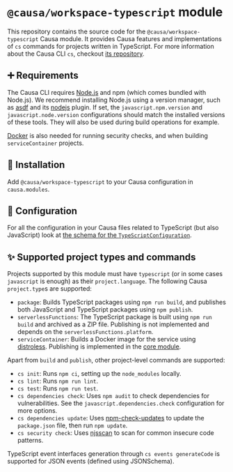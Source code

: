 # `@causa/workspace-typescript` module

This repository contains the source code for the `@causa/workspace-typescript` Causa module. It provides Causa features and implementations of `cs` commands for projects written in TypeScript. For more information about the Causa CLI `cs`, checkout [its repository](https://github.com/causa-io/cli).

## ➕ Requirements

The Causa CLI requires [Node.js](https://nodejs.org/) and npm (which comes bundled with Node.js). We recommend installing Node.js using a version manager, such as [asdf](https://asdf-vm.com/) and its [nodejs](https://github.com/asdf-vm/asdf-nodejs) plugin. If set, the `javascript.npm.version` and `javascript.node.version` configurations should match the installed versions of these tools. They will also be used during build operations for example.

[Docker](https://www.docker.com/) is also needed for running security checks, and when building `serviceContainer` projects.

## 🎉 Installation

Add `@causa/workspace-typescript` to your Causa configuration in `causa.modules`.

## 🔧 Configuration

For all the configuration in your Causa files related to TypeScript (but also JavaScript) look at [the schema for the `TypeScriptConfiguration`](./src/configurations/typescript.ts).

## ✨ Supported project types and commands

Projects supported by this module must have `typescript` (or in some cases `javascript` is enough) as their `project.language`. The following Causa `project.type`s are supported:

- `package`: Builds TypeScript packages using `npm run build`, and publishes both JavaScript and TypeScript packages using `npm publish`.
- `serverlessFunctions`: The TypeScript package is built using `npm run build` and archived as a ZIP file. Publishing is not implemented and depends on the `serverlessFunctions.platform`.
- `serviceContainer`: Builds a Docker image for the service using [distroless](https://github.com/GoogleContainerTools/distroless). Publishing is implemented in the [core module](https://github.com/causa-io/workspace-module-core).

Apart from `build` and `publish`, other project-level commands are supported:

- `cs init`: Runs `npm ci`, setting up the `node_modules` locally.
- `cs lint`: Runs `npm run lint`.
- `cs test`: Runs `npm run test`.
- `cs dependencies check`: Uses `npm audit` to check dependencies for vulnerabilities. See the `javascript.dependencies.check` configuration for more options.
- `cs dependencies update`: Uses [npm-check-updates](https://github.com/raineorshine/npm-check-updates) to update the `package.json` file, then run `npm update`.
- `cs security check`: Uses [njsscan](https://github.com/ajinabraham/njsscan) to scan for common insecure code patterns.

TypeScript event interfaces generation through `cs events generateCode` is supported for JSON events (defined using JSONSchema).
